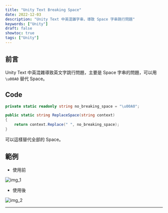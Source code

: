 ```yaml
---
title: "Unity Text Breaking Space"
date: 2022-12-03
description: "Unity Text 中英混雜字串，導致 Space 字串跳行問題"
keywords: ["Unity"]
draft: false
showtoc: true
tags: ["Unity"]
---
```


## 前言

Unity Text 中英混雜導致英文字跳行問題，主要是 Space 字串的問題，可以用 `\u00A0` 替代 Space。

## Code

```C#
private static readonly string no_breaking_space = "\u00A0";

public static string ReplaceSpace(string context)
{
    return context.Replace(" ", no_breaking_space);
}
```

可以這樣替代全部的 Space。

## 範例

- 使用前

![img_1]

- 使用後

![img_2]

---

[img_1]: https://imgur.com/4dSyVJL.jpg
[img_2]: https://imgur.com/GhMA0mV.jpg
